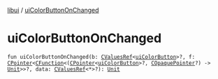 [libui](index.md) / [uiColorButtonOnChanged](./ui-color-button-on-changed.md)

# uiColorButtonOnChanged

`fun uiColorButtonOnChanged(b: `[`CValuesRef`](../kotlinx.cinterop/-c-values-ref/index.md)`<`[`uiColorButton`](ui-color-button.md)`>?, f: `[`CPointer`](../kotlinx.cinterop/-c-pointer/index.md)`<`[`CFunction`](../kotlinx.cinterop/-c-function/index.md)`<(`[`CPointer`](../kotlinx.cinterop/-c-pointer/index.md)`<`[`uiColorButton`](ui-color-button.md)`>?, `[`COpaquePointer`](../kotlinx.cinterop/-c-opaque-pointer.md)`?) -> `[`Unit`](https://kotlinlang.org/api/latest/jvm/stdlib/kotlin/-unit/index.html)`>>?, data: `[`CValuesRef`](../kotlinx.cinterop/-c-values-ref/index.md)`<*>?): `[`Unit`](https://kotlinlang.org/api/latest/jvm/stdlib/kotlin/-unit/index.html)